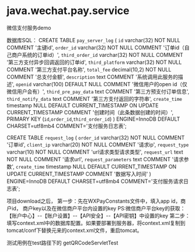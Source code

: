# java.wechat.pay.service
微信支付服务demo

数据库SQL：
CREATE TABLE `pay_server_log` (
  `id` varchar(32) NOT NULL COMMENT '主键id',
  `order_id` varchar(32) NOT NULL COMMENT '订单id（自己商户系统的订单id）',
  `third_order_id` varchar(32) NOT NULL COMMENT '第三方支付异步回调返回的订单id',
  `third_platform` varchar(32) NOT NULL COMMENT '第三方支付平台名称',
  `total_fee` decimal(10,2) NOT NULL COMMENT '总支付金额',
  `description` text COMMENT '系统调用此服务的描述',
  `openid` varchar(100) DEFAULT NULL COMMENT '微信用户的open id（仅微信用户会有）',
  `third_pre_pay_data` text COMMENT '第三方预支付订单信息',
  `third_notify_data` text COMMENT '第三方支付返回的字符串',
  `create_time` timestamp NULL DEFAULT CURRENT_TIMESTAMP ON UPDATE CURRENT_TIMESTAMP COMMENT '创建时间（此条数据创建的时间）',
  PRIMARY KEY (`id`,`order_id`,`third_order_id`)
) ENGINE=InnoDB DEFAULT CHARSET=utf8mb4 COMMENT='支付服务日志表';

CREATE TABLE `request_log` (
  `order_id` varchar(32) NOT NULL COMMENT '订单id',
  `client_ip` varchar(20) NOT NULL COMMENT '请求ip',
  `request_type` varchar(10) NOT NULL COMMENT 'url请求类型请求类型',
  `request_url` text NOT NULL COMMENT '请求url',
  `request_parameters` text COMMENT '请求参数',
  `create_time` timestamp NULL DEFAULT CURRENT_TIMESTAMP ON UPDATE CURRENT_TIMESTAMP COMMENT '数据写入时间'
) ENGINE=InnoDB DEFAULT CHARSET=utf8mb4 COMMENT='支付服务请求日志表';

项目download之后， 
第一步：先在WXPayConstants文件中，填入app id，商户id， 商户key以及在微信商户平台内设置的key
PS:微信商户平台key的获取：【账户中心】--【账户设置】--【API安全】--【API密钥】中设置的key
第二步：填写context.xml中的数据库配置。如果要部署到服务器，将context.xml复制到tomcat/conf下替换元来的context.xml文件，重启tomcat。

测试用例在test路径下的 getQRCodeServletTest